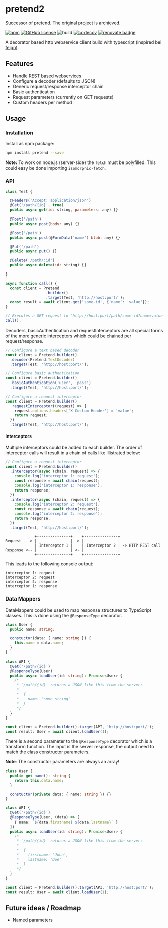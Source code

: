 # pretend2

Successor of pretend. The original project is archieved.

[![npm](https://img.shields.io/npm/v/pretend.svg)](https://www.npmjs.com/package/pretend)
[![GitHub license](https://img.shields.io/github/license/KnisterPeter/pretend.svg)](https://github.com/KnisterPeter/pretend)
![build](https://github.com/KnisterPeter/pretend/workflows/build/badge.svg?branch=master)
[![codecov](https://codecov.io/gh/KnisterPeter/pretend/branch/master/graph/badge.svg)](https://codecov.io/gh/KnisterPeter/pretend)
[![renovate badge](https://img.shields.io/badge/renovate-enabled-brightgreen.svg)](https://renovateapp.com/)

A decorator based http webservice client build with typescript (inspired bei [feign](https://github.com/OpenFeign/feign)).

## Features

- Handle REST based webservices
- Configure a decoder (defaults to JSON)
- Generic request/response interceptor chain
- Basic authentication
- Request parameters (currently on GET requests)
- Custom headers per method

## Usage

### Installation

Install as npm package:

```sh
npm install pretend --save
```

**Note:** To work on node.js (server-side) the `fetch` must be polyfilled. This could easy be done importing `isomorphic-fetch`.

### API

```js
class Test {

  @Headers('Accept: application/json')
  @Get('/path/{id}', true)
  public async get(id: string, parameters: any) {}

  @Post('/path')
  public async post(body: any) {}

  @Post('/path')
  public async post(@FormData('name') blob: any) {}

  @Put('/path')
  public async put() {}

  @Delete('/path/:id')
  public async delete(id: string) {}

}

async function call() {
  const client = Pretend
                  .builder()
                  .target(Test, 'http://host:port/');
  const result = await client.get('some-id', {'name': 'value'});
}

// Executes a GET request to 'http://host:port/path/some-id?name=value'
call();

```

Decoders, basicAuthentication and requestInterceptors are all special forms
of the more generic interceptors which could be chained per request/response.

```js
// Configure a text based decoder
const client = Pretend.builder()
  .decoder(Pretend.TextDecoder)
  .target(Test, 'http://host:port/');
```

```js
// Configure basic authentication
const client = Pretend.builder()
  .basicAuthentication('user', 'pass')
  .target(Test, 'http://host:port/');
```

```js
// Configure a request interceptor
const client = Pretend.builder()
  .requestInterceptor((request) => {
    request.options.headers['X-Custom-Header'] = 'value';
    return request;
  })
  .target(Test, 'http://host:port/');
```

#### Interceptors

Multiple interceptors could be added to each builder. The order of interceptor
calls will result in a chain of calls like illistrated below:

```js
// Configure a request interceptor
const client = Pretend.builder()
  .interceptor(async (chain, request) => {
    console.log('interceptor 1: request');
    const response = await chain(request);
    console.log('interceptor 1: response');
    return response;
  })
  .interceptor(async (chain, request) => {
    console.log('interceptor 2: request');
    const response = await chain(request);
    console.log('interceptor 2: response');
    return response;
  })
  .target(Test, 'http://host:port/');
```

```text
             +---------------+    +---------------+
Request ---> |               | -> |               |
             | Interceptor 1 |    | Interceptor 2 | -> HTTP REST call
Response <-- |               | <- |               |
             +---------------+    +---------------+
```

This leads to the following console output:

```text
interceptor 1: request
interceptor 2: request
interceptor 2: response
interceptor 1: response
```

### Data Mappers

DataMappers could be used to map response structures to TypeScript classes.
This is done using the `@ResponseType` decorator.

```ts
class User {
  public name: string;

  constuctor(data: { name: string }) {
    this.name = data.name;
  }
}

class API {
  @Get('/path/{id}')
  @ResponseType(User)
  public async loadUser(id: string): Promise<User> {
    /*
     * `/path/{id}` returns a JSON like this from the server:
     *
     *  {
     *    name: 'some string'
     *  }
     */
  }
}

const client = Pretend.builder().target(API, 'http://host:port/');
const result: User = await client.loadUser(1);
```

There is a second parameter to the `@ResponseType` decorator which is a transform function.
The input is the server response, the output need to match the class constructor parameters.

**Note**: The constructor parameters are always an array!

```ts
class User {
  public get name(): string {
    return this.data.name;
  }

  constuctor(private data: { name: string }) {}
}

class API {
  @Get('/path/{id}')
  @ResponseType(User, (data) => [
    { name: `${data.firstname} ${data.lastname}` }
  ])
  public async loadUser(id: string): Promise<User> {
    /*
     * `/path/{id}` returns a JSON like this from the server:
     *
     *  {
     *    firstname: 'John',
     *    lastname: 'Doe'
     *  }
     */
  }
}

const client = Pretend.builder().target(API, 'http://host:port/');
const result: User = await client.loadUser(1);
```

## Future ideas / Roadmap

- Named parameters
